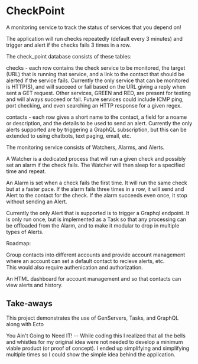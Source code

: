 # CheckPoint

A monitoring service to track the status of services that you depend on!

The application will run checks repeatedly (default every 3 minutes) and
trigger and alert if the checks fails 3 times in a row.

The check_point database consists of these tables:

checks - each row contains the check service to be monitored, the target (URL) 
that is running that service, and a link to the contact that should be alerted
if the service fails.  Currently the only service that can be monitored is
HTTP(S), and will succeed or fail based on the URL giving a reply when sent 
a GET request.  Other services, GREEN and RED, are present for testing and 
will always succeed or fail.  Future services could include ICMP ping, port
checking, and even searching an HTTP response for a given regex.

contacts - each row gives a short name to the contact, a field for a noame or
description, and the details to be used to send an alert.  Currently the only
alerts supported are by triggering a GraphQL subscription, but this can be 
extended to using chatbots, text paging, email, etc.

The monitoring service consists of Watchers, Alarms, and Alerts.

A Watcher is a dedicated process that will run a given check and possibly
set an alarm if the check fails.  The Watcher will then sleep for a specified
time and repeat.

An Alarm is set when a check fails the first time.  It will run the same check
but at a faster pace.  If the alarm fails three times in a row, it will send
and Alert to the contact for the check.  If the alarm succeeds even once, it
stop without sending an Alert.

Currently the only Alert that is supported is to trigger a Graphql endpoint.  It
is only run once, but is implemented as a Task so that any processing can be 
offloaded from the Alarm, and to make it modular to drop in multiple types
of Alerts.

Roadmap:

Group contacts into different accounts and provide account management where 
an account can set a default contact to recieve alerts, etc.  
This would also require authenication and authorization.

An HTML dashboard for account management and so that contacts can view 
alerts and history.

## Take-aways

This project demonstrates the use of GenServers, Tasks, and GraphQL along with Ecto

You Ain't Going to Need IT!  -- While coding this I realized that all the bells
and whistles for my original idea were not needed to develop a minimum
viable product (or proof of concept).  I ended up simplifying and simplifying
multiple times so I could show the simple idea behind the application.

